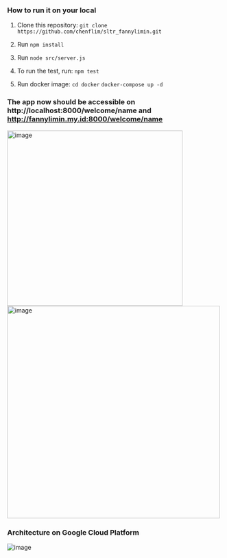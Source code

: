 ### How to run it on your local
1. Clone this repository:
   `git clone https://github.com/chenflim/sltr_fannylimin.git`

2. Run `npm install`
3. Run `node src/server.js`
4. To run the test, run:
   `npm test`
5. Run docker image:
  `cd docker`
  `docker-compose up -d`

### The app now should be accessible on http://localhost:8000/welcome/name and http://fannylimin.my.id:8000/welcome/name
<img width="409" alt="image" src="https://github.com/user-attachments/assets/ad9110a4-d8f8-4a85-a86c-157542d6f79a" />
<img width="496" alt="image" src="https://github.com/user-attachments/assets/49b75bdc-a80c-4b0f-8bab-0fa1600b188b" />


### Architecture on Google Cloud Platform
![image](https://github.com/user-attachments/assets/54fa3da9-b6d2-4c4f-ad1a-bc960380aab5)


